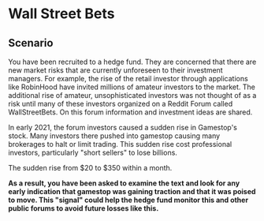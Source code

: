 # Wall Street Bets

## Scenario

You have been recruited to a hedge fund. They are concerned that there are new market risks that are currently unforeseen to their investment managers. For example, the rise of the retail investor through applications like RobinHood have invited millions of amateur investors to the market. The additional rise of amateur, unsophisticated investors was not thought of as a risk until many of these investors organized on a Reddit Forum called WallStreetBets. On this forum information and investment ideas are shared.

In early 2021, the forum investors caused a sudden rise in Gamestop&#39;s stock. Many investors there pushed into gamestop causing many brokerages to halt or limit trading. This sudden rise cost professional investors, particularly &quot;short sellers&quot; to lose billions.

The sudden rise from $20 to $350 within a month.

**As a result, you have been asked to examine the text and look for any early indication that gamestop was gaining traction and that it was poised to move. This &quot;signal&quot; could help the hedge fund monitor this and other public forums to avoid future losses like this.**
